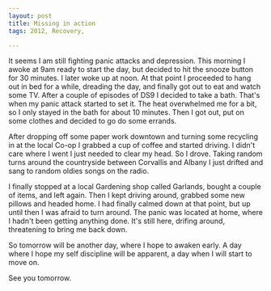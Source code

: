 ```yaml
---
layout: post
title: Missing in action
tags: 2012, Recovery, 

---
```


It seems I am still fighting panic attacks and depression.  This morning I awoke at 9am ready to start the day, but decided to hit the snooze button for 30 minutes.  I later woke up at noon.  At that point I proceeded to hang out in bed for a while, dreading the day, and finally got out to eat and watch some TV.  After a couple of episodes of DS9 I decided to take a bath.  That's when my panic attack started to set it.  The heat overwhelmed me for a bit, so I only stayed in the bath for about 10 minutes.  Then I got out, put on some clothes and decided to go do some errands.  

After dropping off some paper work downtown and turning some recycling in at the local Co-op I grabbed a cup of coffee and started driving.  I didn't care where I went I just needed to clear my head.  So I drove.  Taking random turns around the countryside between Corvallis and Albany I just drifted and sang to random oldies songs on the radio.  

I finally stopped at a local Gardening shop called Garlands, bought a couple of items, and left again.  Then I kept driving around, grabbed some new pillows and headed home.  I had finally calmed down at that point, but up until then I was afraid to turn around.  The panic was located at home, where I hadn't been getting anything done.  It's still here, drifing around, threatening to bring me back down.  

So tomorrow will be another day, where I hope to awaken early.  A day where I hope my self discipline will be apparent, a day when I will start to move on.

See you tomorrow.
